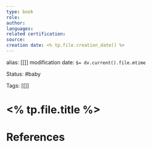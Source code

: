 ```yaml
---
type: book
role: 
author: 
languages: 
related certification: 
source: 
creation date: <% tp.file.creation_date() %>
---
```

alias: [[]]
modification date: `$= dv.current().file.mtime`

Status: #baby 

Tags: [[]]

# <% tp.file.title %>



















# References